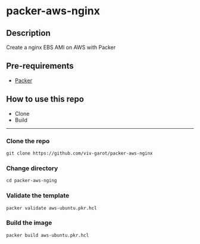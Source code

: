 # packer-aws-nginx

## Description
Create a nginx EBS AMI on AWS with Packer

## Pre-requirements

* [Packer](https://www.packer.io/downloads)


## How to use this repo

- Clone
- Build

---

### Clone the repo

```
git clone https://github.com/viv-garot/packer-aws-nginx
```

### Change directory

```
cd packer-aws-nging
```

### Validate the template

```
packer validate aws-ubuntu.pkr.hcl
```

### Build the image

```
packer build aws-ubuntu.pkr.hcl
```
